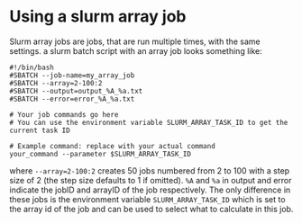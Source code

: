 # Using a slurm array job

Slurm array jobs are jobs, that are run multiple times, with the same settings.
a slurm batch script with an array job looks something like:

```slurm
#!/bin/bash
#SBATCH --job-name=my_array_job
#SBATCH --array=2-100:2
#SBATCH --output=output_%A_%a.txt
#SBATCH --error=error_%A_%a.txt

# Your job commands go here
# You can use the environment variable SLURM_ARRAY_TASK_ID to get the current task ID

# Example command: replace with your actual command
your_command --parameter $SLURM_ARRAY_TASK_ID
```

where `--array=2-100:2` creates 50 jobs numbered from 2 to 100 with a step size of 2
(the step size defaults to 1 if omitted). `%A` and `%a` in output and error indicate
the jobID and arrayID of the job respectively. The only difference in these jobs is the
environment variable `SLURM_ARRAY_TASK_ID` which is set to the array id of the job
and can be used to select what to calculate in this job.
